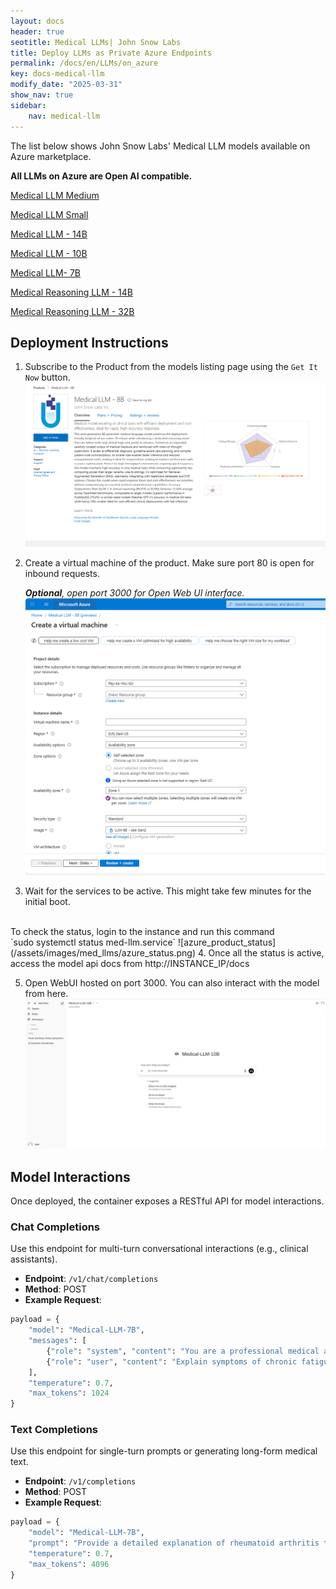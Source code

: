 ```yaml
---
layout: docs
header: true
seotitle: Medical LLMs| John Snow Labs
title: Deploy LLMs as Private Azure Endpoints
permalink: /docs/en/LLMs/on_azure
key: docs-medical-llm
modify_date: "2025-03-31"
show_nav: true
sidebar:
    nav: medical-llm
---
```


The list below shows John Snow Labs' Medical LLM models available on Azure marketplace.

**All LLMs on Azure are Open AI compatible.**

[Medical LLM Medium](https://azuremarketplace.microsoft.com/en-us/marketplace/apps/johnsnowlabsinc1646051154808.medical_llm_medium?tab=Overview)

[Medical LLM Small](https://azuremarketplace.microsoft.com/en-us/marketplace/apps/johnsnowlabsinc1646051154808.medical_llm_small?tab=Overview)

[Medical LLM - 14B](https://azuremarketplace.microsoft.com/en-us/marketplace/apps/johnsnowlabsinc1646051154808.medical_llm_14b?tab=Overview)

[Medical LLM - 10B](https://azuremarketplace.microsoft.com/en-us/marketplace/apps/johnsnowlabsinc1646051154808.medical_llm_10b?tab=Overview)

[Medical LLM- 7B](https://azuremarketplace.microsoft.com/en-us/marketplace/apps/johnsnowlabsinc1646051154808.medical_llm_7b?tab=Overview)

[Medical Reasoning LLM - 14B](https://azuremarketplace.microsoft.com/en-us/marketplace/apps/johnsnowlabsinc1646051154808.medical_reasoning_llm_14b?tab=Overview)

[Medical Reasoning LLM - 32B](https://azuremarketplace.microsoft.com/en-us/marketplace/apps/johnsnowlabsinc1646051154808.medical_reasoning_llm_32b?tab=Overview)


## Deployment Instructions

1. Subscribe to the Product from the models listing page using the `Get It Now` button.
![azure_subscribe](/assets/images/med_llms/azure_subscribe.png)

2. Create a virtual machine of the product. Make sure port 80 is open for inbound requests.

    ***Optional**, open port 3000 for Open Web UI interface.*
    ![launch_azure_product](/assets/images/med_llms/azure_launch.png)
3. Wait for the services to be active. This might take few minutes for the initial boot.
<br/>
    To check the status, login to the instance and run this command
<br/>
`sudo systemctl status med-llm.service`
    ![azure_product_status](/assets/images/med_llms/azure_status.png)
4. Once all the status is active, access the model api docs from http://INSTANCE_IP/docs


5. Open WebUI hosted on port 3000. You can also interact with the model from here.
    ![azure_open_web_ui](/assets/images/med_llms/azure_open_web.png)

## Model Interactions
Once deployed, the container exposes a RESTful API for model interactions.

### Chat Completions
Use this endpoint for multi-turn conversational interactions (e.g., clinical assistants).

- **Endpoint**: `/v1/chat/completions`
- **Method**: POST
- **Example Request**:

```python
payload = {
    "model": "Medical-LLM-7B",
    "messages": [
        {"role": "system", "content": "You are a professional medical assistant"},
        {"role": "user", "content": "Explain symptoms of chronic fatigue syndrome"}
    ],
    "temperature": 0.7,
    "max_tokens": 1024
}
```

### Text Completions
Use this endpoint for single-turn prompts or generating long-form medical text.

- **Endpoint**: `/v1/completions`
- **Method**: POST
- **Example Request**:
```python
payload = {
    "model": "Medical-LLM-7B",
    "prompt": "Provide a detailed explanation of rheumatoid arthritis treatment",
    "temperature": 0.7,
    "max_tokens": 4096
}
